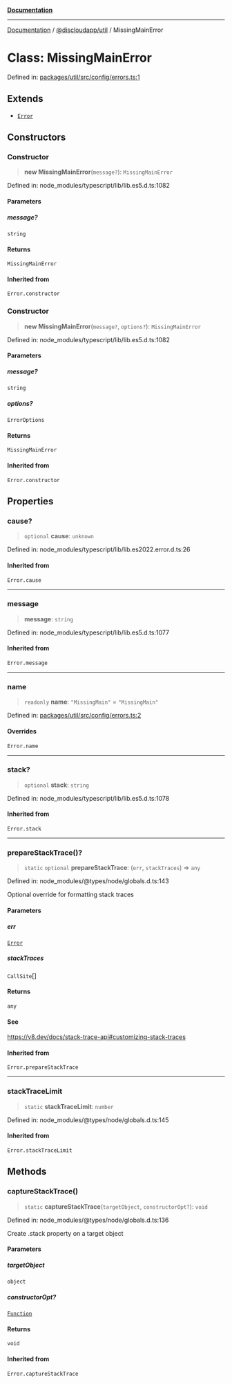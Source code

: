 [**Documentation**](../../../README.md)

***

[Documentation](../../../packages.md) / [@discloudapp/util](../README.md) / MissingMainError

# Class: MissingMainError

Defined in: [packages/util/src/config/errors.ts:1](https://github.com/discloud/discloud.app/blob/e06d08869d94db25520cbe5fdcc3cdbc242fb0cb/packages/util/src/config/errors.ts#L1)

## Extends

- [`Error`](https://developer.mozilla.org/docs/Web/JavaScript/Reference/Global_Objects/Error)

## Constructors

### Constructor

> **new MissingMainError**(`message?`): `MissingMainError`

Defined in: node\_modules/typescript/lib/lib.es5.d.ts:1082

#### Parameters

##### message?

`string`

#### Returns

`MissingMainError`

#### Inherited from

`Error.constructor`

### Constructor

> **new MissingMainError**(`message?`, `options?`): `MissingMainError`

Defined in: node\_modules/typescript/lib/lib.es5.d.ts:1082

#### Parameters

##### message?

`string`

##### options?

`ErrorOptions`

#### Returns

`MissingMainError`

#### Inherited from

`Error.constructor`

## Properties

### cause?

> `optional` **cause**: `unknown`

Defined in: node\_modules/typescript/lib/lib.es2022.error.d.ts:26

#### Inherited from

`Error.cause`

***

### message

> **message**: `string`

Defined in: node\_modules/typescript/lib/lib.es5.d.ts:1077

#### Inherited from

`Error.message`

***

### name

> `readonly` **name**: `"MissingMain"` = `"MissingMain"`

Defined in: [packages/util/src/config/errors.ts:2](https://github.com/discloud/discloud.app/blob/e06d08869d94db25520cbe5fdcc3cdbc242fb0cb/packages/util/src/config/errors.ts#L2)

#### Overrides

`Error.name`

***

### stack?

> `optional` **stack**: `string`

Defined in: node\_modules/typescript/lib/lib.es5.d.ts:1078

#### Inherited from

`Error.stack`

***

### prepareStackTrace()?

> `static` `optional` **prepareStackTrace**: (`err`, `stackTraces`) => `any`

Defined in: node\_modules/@types/node/globals.d.ts:143

Optional override for formatting stack traces

#### Parameters

##### err

[`Error`](https://developer.mozilla.org/docs/Web/JavaScript/Reference/Global_Objects/Error)

##### stackTraces

`CallSite`[]

#### Returns

`any`

#### See

https://v8.dev/docs/stack-trace-api#customizing-stack-traces

#### Inherited from

`Error.prepareStackTrace`

***

### stackTraceLimit

> `static` **stackTraceLimit**: `number`

Defined in: node\_modules/@types/node/globals.d.ts:145

#### Inherited from

`Error.stackTraceLimit`

## Methods

### captureStackTrace()

> `static` **captureStackTrace**(`targetObject`, `constructorOpt?`): `void`

Defined in: node\_modules/@types/node/globals.d.ts:136

Create .stack property on a target object

#### Parameters

##### targetObject

`object`

##### constructorOpt?

[`Function`](https://developer.mozilla.org/docs/Web/JavaScript/Reference/Global_Objects/Function)

#### Returns

`void`

#### Inherited from

`Error.captureStackTrace`
